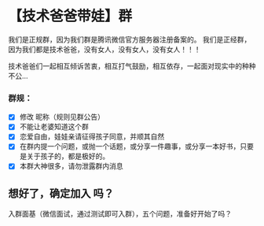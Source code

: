 # 【技术爸爸带娃】群
我们是正规群，因为我们群是腾讯微信官方服务器注册备案的。
我们是正经群，因为我们都是技术爸爸，没有女人，没有女人，没有女人！！！

技术爸爸们一起相互倾诉苦衷，相互打气鼓励，相互依存，一起面对现实中的种种不公…

### 群规：
- [x] 修改 昵称（规则见群公告）
- [x] 不能让老婆知道这个群
- [x] 恋爱自由，娃娃亲请征得孩子同意，并顺其自然
- [x] 在群内提一个问题，或抛一个话题，或分享一件趣事，或分享一本好书，只要是关于孩子的，都是极好的。
- [x] 本群大神很多，请勿泄露群内消息

## 想好了，确定加入 吗？
入群面基（微信面试，通过测试即可入群），五个问题，准备好开始了吗？
